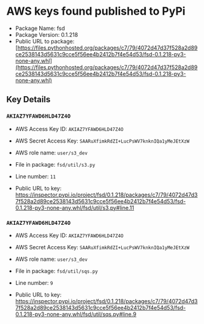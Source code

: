 # AWS keys found published to PyPi

* Package Name: fsd
* Package Version: 0.1.218
* Public URL to package: [https://files.pythonhosted.org/packages/c7/79/4072d47d37f528a2d89ce2538143d5631c9cce5f56ee4b2412b7f4e54d53/fsd-0.1.218-py3-none-any.whl](https://files.pythonhosted.org/packages/c7/79/4072d47d37f528a2d89ce2538143d5631c9cce5f56ee4b2412b7f4e54d53/fsd-0.1.218-py3-none-any.whl)

## Key Details

### `AKIAZ7YFAWD6HLD47Z4O`

* AWS Access Key ID: `AKIAZ7YFAWD6HLD47Z4O`
* AWS Secret Access Key: `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` 
* AWS role name: `user/s3_dev`
* File in package: `fsd/util/s3.py`
* Line number: `11`

* Public URL to key: https://inspector.pypi.io/project/fsd/0.1.218/packages/c7/79/4072d47d37f528a2d89ce2538143d5631c9cce5f56ee4b2412b7f4e54d53/fsd-0.1.218-py3-none-any.whl/fsd/util/s3.py#line.11



### `AKIAZ7YFAWD6HLD47Z4O`

* AWS Access Key ID: `AKIAZ7YFAWD6HLD47Z4O`
* AWS Secret Access Key: `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` 
* AWS role name: `user/s3_dev`
* File in package: `fsd/util/sqs.py`
* Line number: `9`

* Public URL to key: https://inspector.pypi.io/project/fsd/0.1.218/packages/c7/79/4072d47d37f528a2d89ce2538143d5631c9cce5f56ee4b2412b7f4e54d53/fsd-0.1.218-py3-none-any.whl/fsd/util/sqs.py#line.9


